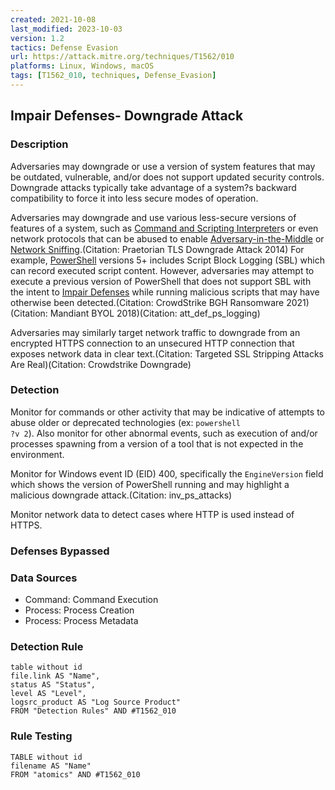 ```yaml
---
created: 2021-10-08
last_modified: 2023-10-03
version: 1.2
tactics: Defense Evasion
url: https://attack.mitre.org/techniques/T1562/010
platforms: Linux, Windows, macOS
tags: [T1562_010, techniques, Defense_Evasion]
---
```


## Impair Defenses- Downgrade Attack

### Description

Adversaries may downgrade or use a version of system features that may be outdated, vulnerable, and/or does not support updated security controls. Downgrade attacks typically take advantage of a system?s backward compatibility to force it into less secure modes of operation. 

Adversaries may downgrade and use various less-secure versions of features of a system, such as [Command and Scripting Interpreter](https://attack.mitre.org/techniques/T1059)s or even network protocols that can be abused to enable [Adversary-in-the-Middle](https://attack.mitre.org/techniques/T1557) or [Network Sniffing](https://attack.mitre.org/techniques/T1040).(Citation: Praetorian TLS Downgrade Attack 2014) For example, [PowerShell](https://attack.mitre.org/techniques/T1059/001) versions 5+ includes Script Block Logging (SBL) which can record executed script content. However, adversaries may attempt to execute a previous version of PowerShell that does not support SBL with the intent to [Impair Defenses](https://attack.mitre.org/techniques/T1562) while running malicious scripts that may have otherwise been detected.(Citation: CrowdStrike BGH Ransomware 2021)(Citation: Mandiant BYOL 2018)(Citation: att_def_ps_logging)

Adversaries may similarly target network traffic to downgrade from an encrypted HTTPS connection to an unsecured HTTP connection that exposes network data in clear text.(Citation: Targeted SSL Stripping Attacks Are Real)(Citation: Crowdstrike Downgrade)

### Detection

Monitor for commands or other activity that may be indicative of attempts to abuse older or deprecated technologies (ex: <code>powershell ?v 2</code>). Also monitor for other abnormal events, such as execution of and/or processes spawning from a version of a tool that is not expected in the environment.

Monitor for Windows event ID (EID) 400, specifically the <code>EngineVersion</code> field which shows the version of PowerShell running and may highlight a malicious downgrade attack.(Citation: inv_ps_attacks)

Monitor network data to detect cases where HTTP is used instead of HTTPS.

### Defenses Bypassed



### Data Sources

  - Command: Command Execution
  -  Process: Process Creation
  -  Process: Process Metadata
### Detection Rule

```dataview
table without id
file.link AS "Name",
status AS "Status",
level AS "Level",
logsrc_product AS "Log Source Product"
FROM "Detection Rules" AND #T1562_010
```

### Rule Testing

```dataview
TABLE without id
filename AS "Name"
FROM "atomics" AND #T1562_010
```
